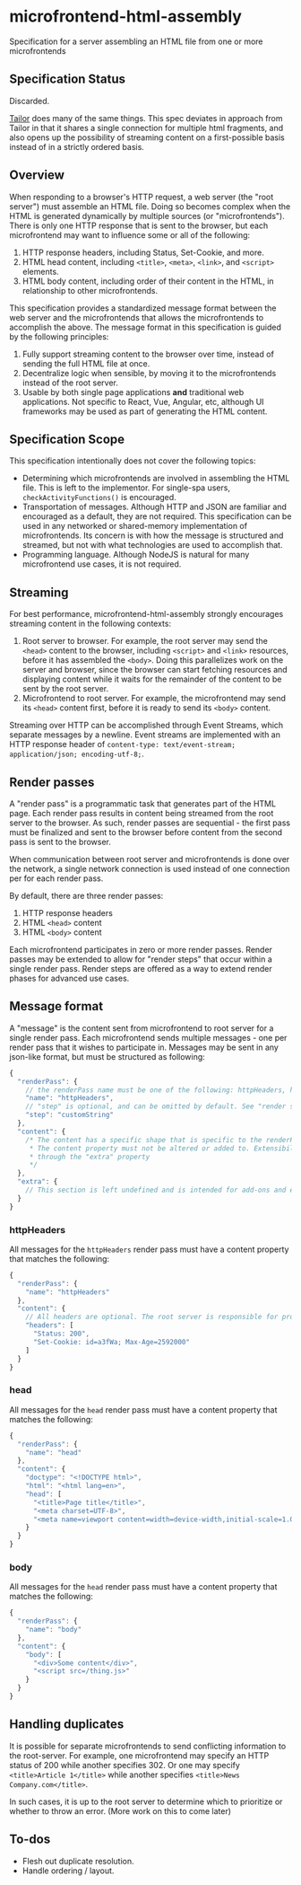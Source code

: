 # microfrontend-html-assembly
Specification for a server assembling an HTML file from one or more microfrontends

## Specification Status

Discarded.

[Tailor](https://github.com/zalando/tailor) does many of the same things. This spec deviates in approach from Tailor in that it shares a single connection for multiple html fragments, and also opens up the possibility of streaming content on a first-possible basis instead of in a strictly ordered basis.

## Overview

When responding to a browser's HTTP request, a web server (the "root server") must assemble an HTML file. Doing so becomes complex when the HTML is generated dynamically by multiple sources (or "microfrontends"). There is only one HTTP response that is sent to the browser, but each microfrontend may want to influence some or all of the following:

1. HTTP response headers, including Status, Set-Cookie, and more.
2. HTML head content, including `<title>`, `<meta>`, `<link>`, and `<script>` elements.
3. HTML body content, including order of their content in the HTML, in relationship to other microfrontends.

This specification provides a standardized message format between the web server and the microfrontends that allows the microfrontends to accomplish the above. The message format in this specification is guided by the following principles:

1. Fully support streaming content to the browser over time, instead of sending the full HTML file at once.
2. Decentralize logic when sensible, by moving it to the microfrontends instead of the root server.
3. Usable by both single page applications **and** traditional web applications. Not specific to React, Vue, Angular, etc, although UI frameworks may be used as part of generating the HTML content.

## Specification Scope

This specification intentionally does not cover the following topics:

- Determining which microfrontends are involved in assembling the HTML file. This is left to the implementor. For single-spa users, `checkActivityFunctions()` is encouraged.
- Transportation of messages. Although HTTP and JSON are familiar and encouraged as a default, they are not required. This specification can be used in any networked or shared-memory implementation of microfrontends. Its concern is with how the message is structured and streamed, but not with what technologies are used to accomplish that.
- Programming language. Although NodeJS is natural for many microfrontend use cases, it is not required.

## Streaming

For best performance, microfrontend-html-assembly strongly encourages streaming content in the following contexts:

1. Root server to browser. For example, the root server may send the `<head>` content to the browser, including `<script>` and `<link>` resources, before it has assembled the `<body>`. Doing this parallelizes work on the server and browser, since the browser can start fetching resources and displaying content while it waits for the remainder of the content to be sent by the root server.
2. Microfrontend to root server. For example, the microfrontend may send its `<head>` content first, before it is ready to send its `<body>` content.

Streaming over HTTP can be accomplished through Event Streams, which separate messages by a newline. Event streams are implemented with an HTTP response header of `content-type: text/event-stream; application/json; encoding-utf-8;`.

## Render passes

A "render pass" is a programmatic task that generates part of the HTML page. Each render pass results in content being streamed from the root server to the browser. As such, render passes are sequential - the first pass must be finalized and sent to the browser before content from the second pass is sent to the browser.

When communication between root server and microfrontends is done over the network, a single network connection is used instead of one connection per for each render pass.

By default, there are three render passes:

1. HTTP response headers
2. HTML `<head>` content
3. HTML `<body>` content

Each microfrontend participates in zero or more render passes. Render passes may be extended to allow for "render steps" that occur within a single render pass. Render steps are offered as a way to extend render phases for advanced use cases.

## Message format

A "message" is the content sent from microfrontend to root server for a single render pass. Each microfrontend sends multiple messages - one per render pass that it wishes to participate in. Messages may be sent in any json-like format, but must be structured as following:

```js
{
  "renderPass": {
    // the renderPass name must be one of the following: httpHeaders, head, body
    "name": "httpHeaders",
    // "step" is optional, and can be omitted by default. See "render steps" above
    "step": "customString"
  },
  "content": {
    /* The content has a specific shape that is specific to the renderPass (see below)
     * The content property must not be altered or added to. Extensibility can be achieved
     * through the "extra" property
     */
  },
  "extra": {
    // This section is left undefined and is intended for add-ons and extensions to this spec.
  }
}
```

### httpHeaders

All messages for the `httpHeaders` render pass must have a content property that matches the following:

```js
{
  "renderPass": {
    "name": "httpHeaders"
  },
  "content": {
    // All headers are optional. The root server is responsible for providing defaults.
    "headers": [
      "Status: 200",
      "Set-Cookie: id=a3fWa; Max-Age=2592000"
    ]
  }
}
```

### head

All messages for the `head` render pass must have a content property that matches the following:

```js
{
  "renderPass": {
    "name": "head"
  },
  "content": {
    "doctype": "<!DOCTYPE html>",
    "html": "<html lang=en>",
    "head": [
      "<title>Page title</title>",
      "<meta charset=UTF-8>",
      "<meta name=viewport content=width=device-width,initial-scale=1.0>" 
    } 
  }
}
```

### body

All messages for the `head` render pass must have a content property that matches the following:

```js
{
  "renderPass": {
    "name": "body"
  },
  "content": {
    "body": [
      "<div>Some content</div>",
      "<script src=/thing.js>"
    } 
  }
}
```

## Handling duplicates

It is possible for separate microfrontends to send conflicting information to the root-server. For example, one microfrontend may specify an HTTP status of 200 while another specifies 302. Or one may specify `<title>Article 1</title>` while another specifies `<title>News Company.com</title>`.

In such cases, it is up to the root server to determine which to prioritize or whether to throw an error. (More work on this to come later)

## To-dos

- Flesh out duplicate resolution.
- Handle ordering / layout.
